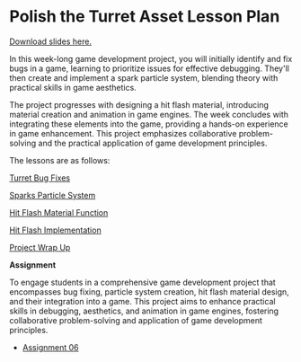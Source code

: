 # Polish the Turret Asset Lesson Plan

<p><a class="inline_disabled" href="https://docs.google.com/presentation/d/1IeLad5CrbTiuXeFnUxDAyvr9CidmVg_-DI8n-4Av8X0/edit?usp=sharing" target="_blank">Download slides here.</a></p>
<p>In this week-long game development project, you will initially identify and fix bugs in a game, learning to prioritize issues for effective debugging. They'll then create and implement a spark particle system, blending theory with practical skills in game aesthetics.</p>
<p>The project progresses with designing a hit flash material, introducing material creation and animation in game engines. The week concludes with integrating these elements into the game, providing a hands-on experience in game enhancement. This project emphasizes collaborative problem-solving and the practical application of game development principles.</p>
<p>The lessons are as follows:</p>
<p><a title="Turret Bug Fixes" href="https://vertexschool.instructure.com/courses/463/pages/turret-bug-fixes" data-course-type="wikiPages" data-published="false" data-api-endpoint="https://vertexschool.instructure.com/api/v1/courses/463/pages/turret-bug-fixes" data-api-returntype="Page"><span>Turret Bug Fixes</span></a></p>
<p><span><a class="ig-title title item_link" title="Sparks Particle System" href="https://vertexschool.instructure.com/courses/463/modules/items/24417">Sparks Particle System</a></span></p>
<p><span><a class="ig-title title item_link" title="Hit Flash Material Function" href="https://vertexschool.instructure.com/courses/463/modules/items/24418">Hit Flash Material Function</a></span></p>
<p><span><a class="ig-title title item_link" title="Hit Flash Implementation" href="https://vertexschool.instructure.com/courses/463/modules/items/24419">Hit Flash Implementation</a></span></p>
<p><span><a class="ig-title title item_link" title="Project Wrap Up" href="https://vertexschool.instructure.com/courses/463/modules/items/24420">Project Wrap Up</a></span></p>
<p><strong>Assignment</strong></p>
<p>To engage students in a comprehensive game development project that encompasses bug fixing, particle system creation, hit flash material design, and their integration into a game. This project aims to enhance practical skills in debugging, aesthetics, and animation in game engines, fostering collaborative problem-solving and application of game development principles.</p>
<ul>
<li><a title="Assignment 06: Turret Polish" href="https://vertexschool.instructure.com/courses/463/assignments/3216" data-course-type="assignments" data-published="false" data-api-endpoint="https://vertexschool.instructure.com/api/v1/courses/463/assignments/3216" data-api-returntype="Assignment">Assignment 06</a></li>
</ul>